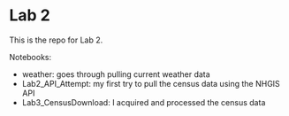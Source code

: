 # Lab 2
This is the repo for Lab 2.

Notebooks:
- weather: goes through pulling current weather data
- Lab2_API_Attempt: my first try to pull the census data using the NHGIS API
- Lab3_CensusDownload: I acquired and processed the census data 